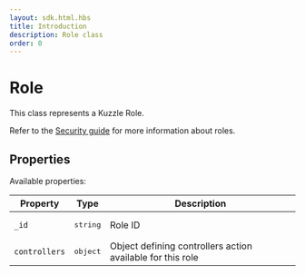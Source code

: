 ```yaml
---
layout: sdk.html.hbs
title: Introduction
description: Role class
order: 0
---
```


# Role

This class represents a Kuzzle Role.

Refer to the [Security guide](/core/1/guide/essentials/security#defining-roles-default) for more information about roles.

## Properties

Available properties:

| Property      | Type              | Description                                                |
| ------------- | ----------------- | ---------------------------------------------------------- |
| `_id`         | <pre>string</pre> | Role ID                                                    |
| `controllers` | <pre>object</pre> | Object defining controllers action available for this role |
